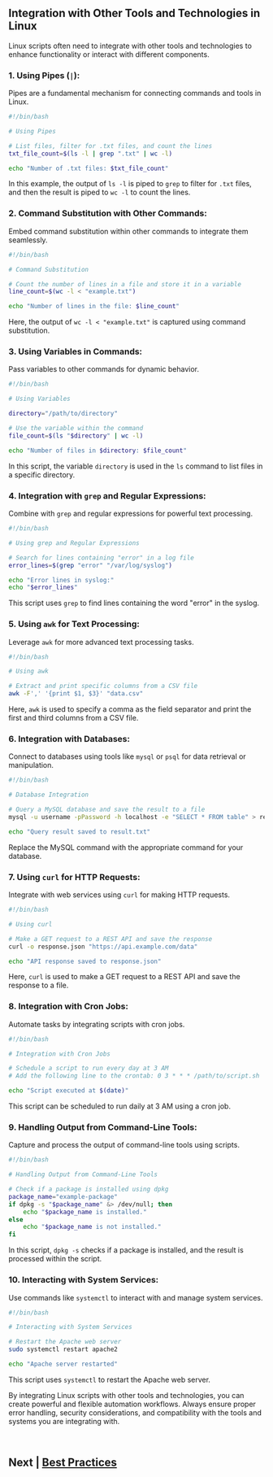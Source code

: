 ## Integration with Other Tools and Technologies in Linux

Linux scripts often need to integrate with other tools and technologies to enhance functionality or interact with different components.

### 1. **Using Pipes (`|`):**

Pipes are a fundamental mechanism for connecting commands and tools in Linux.

```bash
#!/bin/bash

# Using Pipes

# List files, filter for .txt files, and count the lines
txt_file_count=$(ls -l | grep ".txt" | wc -l)

echo "Number of .txt files: $txt_file_count"
```

In this example, the output of `ls -l` is piped to `grep` to filter for `.txt` files, and then the result is piped to `wc -l` to count the lines.

### 2. **Command Substitution with Other Commands:**

Embed command substitution within other commands to integrate them seamlessly.

```bash
#!/bin/bash

# Command Substitution

# Count the number of lines in a file and store it in a variable
line_count=$(wc -l < "example.txt")

echo "Number of lines in the file: $line_count"
```

Here, the output of `wc -l < "example.txt"` is captured using command substitution.

### 3. **Using Variables in Commands:**

Pass variables to other commands for dynamic behavior.

```bash
#!/bin/bash

# Using Variables

directory="/path/to/directory"

# Use the variable within the command
file_count=$(ls "$directory" | wc -l)

echo "Number of files in $directory: $file_count"
```

In this script, the variable `directory` is used in the `ls` command to list files in a specific directory.

### 4. **Integration with `grep` and Regular Expressions:**

Combine with `grep` and regular expressions for powerful text processing.

```bash
#!/bin/bash

# Using grep and Regular Expressions

# Search for lines containing "error" in a log file
error_lines=$(grep "error" "/var/log/syslog")

echo "Error lines in syslog:"
echo "$error_lines"
```

This script uses `grep` to find lines containing the word "error" in the syslog.

### 5. **Using `awk` for Text Processing:**

Leverage `awk` for more advanced text processing tasks.

```bash
#!/bin/bash

# Using awk

# Extract and print specific columns from a CSV file
awk -F',' '{print $1, $3}' "data.csv"
```

Here, `awk` is used to specify a comma as the field separator and print the first and third columns from a CSV file.

### 6. **Integration with Databases:**

Connect to databases using tools like `mysql` or `psql` for data retrieval or manipulation.

```bash
#!/bin/bash

# Database Integration

# Query a MySQL database and save the result to a file
mysql -u username -pPassword -h localhost -e "SELECT * FROM table" > result.txt

echo "Query result saved to result.txt"
```

Replace the MySQL command with the appropriate command for your database.

### 7. **Using `curl` for HTTP Requests:**

Integrate with web services using `curl` for making HTTP requests.

```bash
#!/bin/bash

# Using curl

# Make a GET request to a REST API and save the response
curl -o response.json "https://api.example.com/data"

echo "API response saved to response.json"
```

Here, `curl` is used to make a GET request to a REST API and save the response to a file.

### 8. **Integration with Cron Jobs:**

Automate tasks by integrating scripts with cron jobs.

```bash
#!/bin/bash

# Integration with Cron Jobs

# Schedule a script to run every day at 3 AM
# Add the following line to the crontab: 0 3 * * * /path/to/script.sh

echo "Script executed at $(date)"
```

This script can be scheduled to run daily at 3 AM using a cron job.

### 9. **Handling Output from Command-Line Tools:**

Capture and process the output of command-line tools using scripts.

```bash
#!/bin/bash

# Handling Output from Command-Line Tools

# Check if a package is installed using dpkg
package_name="example-package"
if dpkg -s "$package_name" &> /dev/null; then
    echo "$package_name is installed."
else
    echo "$package_name is not installed."
fi
```

In this script, `dpkg -s` checks if a package is installed, and the result is processed within the script.

### 10. **Interacting with System Services:**

Use commands like `systemctl` to interact with and manage system services.

```bash
#!/bin/bash

# Interacting with System Services

# Restart the Apache web server
sudo systemctl restart apache2

echo "Apache server restarted"
```

This script uses `systemctl` to restart the Apache web server.

By integrating Linux scripts with other tools and technologies, you can create powerful and flexible automation workflows. Always ensure proper error handling, security considerations, and compatibility with the tools and systems you are integrating with.


<br>


## Next | [Best Practices](https://github.com/lioneltchami/bash-scripting-tutorial/tree/main/Tutorial-Files/19.Best-Practices)
